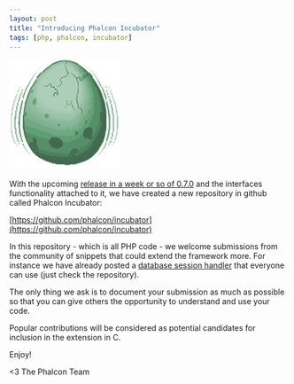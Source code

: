 ```yaml
---
layout: post
title: "Introducing Phalcon Incubator"
tags: [php, phalcon, incubator]
---
```


![image](/assets/files/2012-11-26-incubator.png)

With the upcoming [release in a week or so of 0.7.0](/post/phalcon-0-7-0-beta-released) and the interfaces functionality attached to it, we have created a new repository in github called Phalcon Incubator:

[https://github.com/phalcon/incubator](https://github.com/phalcon/incubator)

<!--more-->
In this repository - which is all PHP code - we welcome submissions from the community of snippets that could extend the framework more. For instance we have already posted a [database session handler](https://github.com/phalcon/incubator/tree/master/Library/Phalcon/Session/Adapter) that everyone can use (just check the repository).

The only thing we ask is to document your submission as much as possible so that you can give others the opportunity to understand and use your code.

Popular contributions will be considered as potential candidates for inclusion in the extension in C.

Enjoy!


<3 The Phalcon Team

